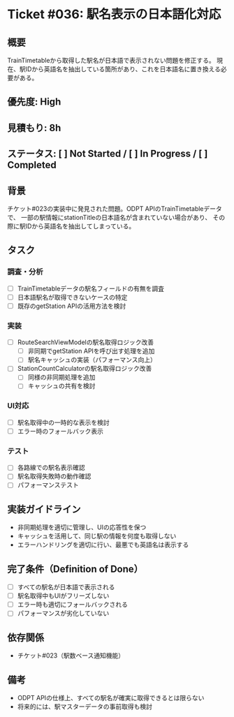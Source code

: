 # Ticket #036: 駅名表示の日本語化対応

## 概要
TrainTimetableから取得した駅名が日本語で表示されない問題を修正する。
現在、駅IDから英語名を抽出している箇所があり、これを日本語名に置き換える必要がある。

## 優先度: High
## 見積もり: 8h
## ステータス: [ ] Not Started / [ ] In Progress / [ ] Completed

## 背景
チケット#023の実装中に発見された問題。ODPT APIのTrainTimetableデータで、
一部の駅情報にstationTitleの日本語名が含まれていない場合があり、
その際に駅IDから英語名を抽出してしまっている。

## タスク
### 調査・分析
- [ ] TrainTimetableデータの駅名フィールドの有無を調査
- [ ] 日本語駅名が取得できないケースの特定
- [ ] 既存のgetStation APIの活用方法を検討

### 実装
- [ ] RouteSearchViewModelの駅名取得ロジック改善
  - [ ] 非同期でgetStation APIを呼び出す処理を追加
  - [ ] 駅名キャッシュの実装（パフォーマンス向上）
- [ ] StationCountCalculatorの駅名取得ロジック改善
  - [ ] 同様の非同期処理を追加
  - [ ] キャッシュの共有を検討

### UI対応
- [ ] 駅名取得中の一時的な表示を検討
- [ ] エラー時のフォールバック表示

### テスト
- [ ] 各路線での駅名表示確認
- [ ] 駅名取得失敗時の動作確認
- [ ] パフォーマンステスト

## 実装ガイドライン
- 非同期処理を適切に管理し、UIの応答性を保つ
- キャッシュを活用して、同じ駅の情報を何度も取得しない
- エラーハンドリングを適切に行い、最悪でも英語名は表示する

## 完了条件（Definition of Done）
- [ ] すべての駅名が日本語で表示される
- [ ] 駅名取得中もUIがフリーズしない
- [ ] エラー時も適切にフォールバックされる
- [ ] パフォーマンスが劣化していない

## 依存関係
- チケット#023（駅数ベース通知機能）

## 備考
- ODPT APIの仕様上、すべての駅名が確実に取得できるとは限らない
- 将来的には、駅マスターデータの事前取得も検討
